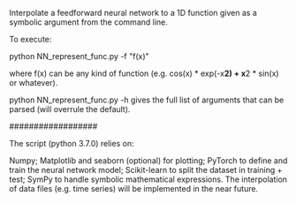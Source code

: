 Interpolate a feedforward neural network to a 1D function given as a symbolic argument from the command line.

To execute: 

python NN_represent_func.py -f "f(x)"

where f(x) can be any kind of function (e.g. cos(x) * exp(-x**2) + x**2 * sin(x) or whatever).

python NN_represent_func.py -h gives the full list of arguments that can be parsed (will overrule the default).

##################

The script (python 3.7.0) relies on:

Numpy;
Matplotlib and seaborn (optional) for plotting;
PyTorch to define and train the neural network model;
Scikit-learn to split the dataset in training + test;
SymPy to handle symbolic mathematical expressions.
The interpolation of data files (e.g. time series) will be implemented in the near future.
